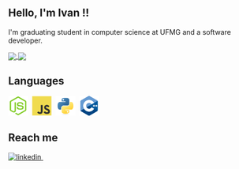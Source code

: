 ## Hello, I'm Ivan !! 

I'm graduating student in computer science at UFMG and a software developer.

<a href="https://github.com/IvanAssis07">
  <img height=200 align="center" src="https://github-readme-stats.vercel.app/api?username=IvanAssis07&show_icons=true&theme=gotham" />
</a>
<a href="">
  <img height=200 align="center" src="https://github-readme-stats.vercel.app/api/top-langs/?username=IvanAssis07&layout=compact&theme=gotham&card_width=320" />
</a>


## Languages 

<div>
  <img src="https://github.com/devicons/devicon/blob/master/icons/nodejs/nodejs-plain.svg" title="Nodejs" alt="NodeJs" width="40" height="40"/>&nbsp;
  <img src="https://github.com/devicons/devicon/blob/master/icons/javascript/javascript-original.svg" title="Javascript" alt="Javascript" width="40" height="40"/>&nbsp;
  <img src="https://github.com/devicons/devicon/blob/master/icons/python/python-original.svg" title="Python" alt="Python" width="40" height="40"/>&nbsp;
  <img src="https://github.com/devicons/devicon/blob/master/icons/cplusplus/cplusplus-original.svg" title="cplusplus" alt="cplusplus" width="40" height="40"/>&nbsp;
</div>

## Reach me

<div>
  <a href="https://www.linkedin.com/in/ivan-assis" target="_blank">
    <img src="https://img.shields.io/badge/LinkedIn-0077B5?style=for-the-badge&logo=linkedin&logoColor=white" alt="linkedin"/>&nbsp;
  </a>
</div>

